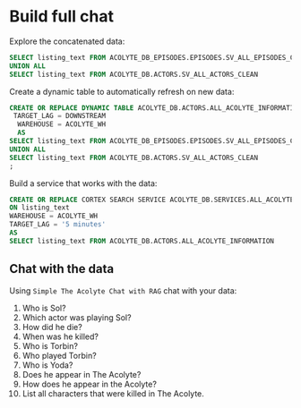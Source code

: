 # Build full chat

Explore the concatenated data:

```sql
SELECT listing_text FROM ACOLYTE_DB_EPISODES.EPISODES.SV_ALL_EPISODES_CLEAN
UNION ALL
SELECT listing_text FROM ACOLYTE_DB.ACTORS.SV_ALL_ACTORS_CLEAN
```

Create a dynamic table to automatically refresh on new data:

```sql
CREATE OR REPLACE DYNAMIC TABLE ACOLYTE_DB.ACTORS.ALL_ACOLYTE_INFORMATION
 TARGET_LAG = DOWNSTREAM
  WAREHOUSE = ACOLYTE_WH
  AS
SELECT listing_text FROM ACOLYTE_DB_EPISODES.EPISODES.SV_ALL_EPISODES_CLEAN
UNION ALL
SELECT listing_text FROM ACOLYTE_DB.ACTORS.SV_ALL_ACTORS_CLEAN
;
```

Build a service that works with the data:

```sql
CREATE OR REPLACE CORTEX SEARCH SERVICE ACOLYTE_DB.SERVICES.ALL_ACOLYTE_INFORMATION_SVC
ON listing_text
WAREHOUSE = ACOLYTE_WH
TARGET_LAG = '5 minutes'
AS
SELECT listing_text FROM ACOLYTE_DB.ACTORS.ALL_ACOLYTE_INFORMATION
```

## Chat with the data

Using `Simple The Acolyte Chat with RAG` chat with your data:

1. Who is Sol?
1. Which actor was playing Sol?
1. How did he die?
1. When was he killed?
1. Who is Torbin?
1. Who played Torbin?
1. Who is Yoda?
1. Does he appear in The Acolyte?
1. How does he appear in the Acolyte?
1. List all characters that were killed in The Acolyte.
